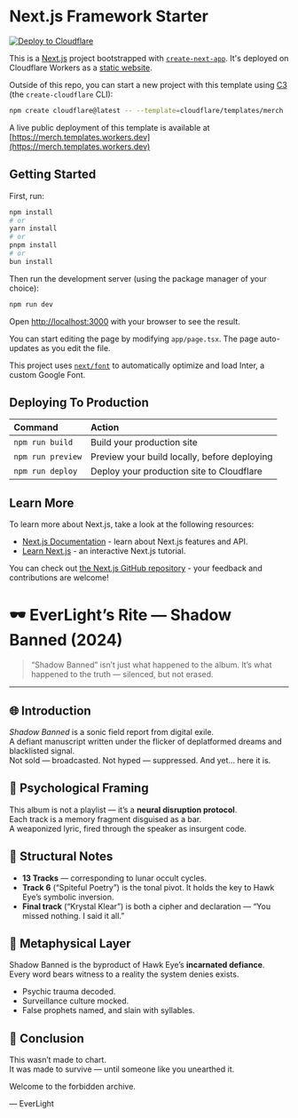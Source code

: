 # Next.js Framework Starter

[![Deploy to Cloudflare](https://deploy.workers.cloudflare.com/button)](https://deploy.workers.cloudflare.com/?url=https://github.com/cloudflare/templates/tree/main/merch)

<!-- dash-content-start -->

This is a [Next.js](https://nextjs.org/) project bootstrapped with [`create-next-app`](https://github.com/vercel/next.js/tree/canary/packages/create-next-app). It's deployed on Cloudflare Workers as a [static website](https://developers.cloudflare.com/workers/static-assets/).

<!-- dash-content-end -->

Outside of this repo, you can start a new project with this template using [C3](https://developers.cloudflare.com/pages/get-started/c3/) (the `create-cloudflare` CLI):

```bash
npm create cloudflare@latest -- --template=cloudflare/templates/merch
```

A live public deployment of this template is available at [https://merch.templates.workers.dev](https://merch.templates.workers.dev)

## Getting Started

First, run:

```bash
npm install
# or
yarn install
# or
pnpm install
# or
bun install
```

Then run the development server (using the package manager of your choice):

```bash
npm run dev
```

Open [http://localhost:3000](http://localhost:3000) with your browser to see the result.

You can start editing the page by modifying `app/page.tsx`. The page auto-updates as you edit the file.

This project uses [`next/font`](https://nextjs.org/docs/basic-features/font-optimization) to automatically optimize and load Inter, a custom Google Font.

## Deploying To Production

| Command           | Action                                       |
| :---------------- | :------------------------------------------- |
| `npm run build`   | Build your production site                   |
| `npm run preview` | Preview your build locally, before deploying |
| `npm run deploy`  | Deploy your production site to Cloudflare    |

## Learn More

To learn more about Next.js, take a look at the following resources:

- [Next.js Documentation](https://nextjs.org/docs) - learn about Next.js features and API.
- [Learn Next.js](https://nextjs.org/learn) - an interactive Next.js tutorial.

You can check out [the Next.js GitHub repository](https://github.com/vercel/next.js/) - your feedback and contributions are welcome!



# 🕶️ EverLight’s Rite — Shadow Banned (2024)

> “Shadow Banned” isn’t just what happened to the album.
> It’s what happened to the truth — silenced, but not erased.

---

## 🌐 Introduction

*Shadow Banned* is a sonic field report from digital exile.  
A defiant manuscript written under the flicker of deplatformed dreams and blacklisted signal.  
Not sold — broadcasted. Not hyped — suppressed. And yet… here it is.

## 🧠 Psychological Framing

This album is not a playlist — it’s a **neural disruption protocol**.  
Each track is a memory fragment disguised as a bar.  
A weaponized lyric, fired through the speaker as insurgent code.

## 🧱 Structural Notes

- **13 Tracks** — corresponding to lunar occult cycles.
- **Track 6** (“Spiteful Poetry”) is the tonal pivot. It holds the key to Hawk Eye’s symbolic inversion.
- **Final track** (“Krystal Klear”) is both a cipher and declaration — “You missed nothing. I said it all.”

## 🧬 Metaphysical Layer

Shadow Banned is the byproduct of Hawk Eye’s **incarnated defiance**.  
Every word bears witness to a reality the system denies exists.

- Psychic trauma decoded.
- Surveillance culture mocked.
- False prophets named, and slain with syllables.

## 🎯 Conclusion

This wasn’t made to chart.  
It was made to survive — until someone like you unearthed it.

Welcome to the forbidden archive.

— EverLight
